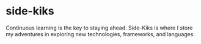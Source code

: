 # side-kiks
Continuous learning is the key to staying ahead. Side-Kiks is where I store my adventures in exploring new technologies, frameworks, and languages.
